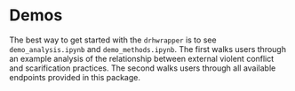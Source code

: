 # Demos

The best way to get started with the `drhwrapper` is to see `demo_analysis.ipynb` and `demo_methods.ipynb`. The first walks users through an example analysis of the relationship between external violent conflict and scarification practices. The second walks users through all available endpoints provided in this package. 